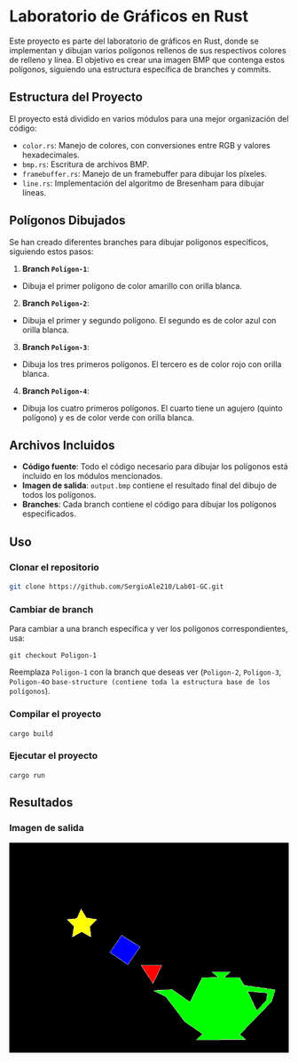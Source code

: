 # Laboratorio de Gráficos en Rust

Este proyecto es parte del laboratorio de gráficos en Rust, donde se implementan y dibujan varios polígonos rellenos de sus respectivos colores de relleno y línea. El objetivo es crear una imagen BMP que contenga estos polígonos, siguiendo una estructura específica de branches y commits.

## Estructura del Proyecto

El proyecto está dividido en varios módulos para una mejor organización del código:

- `color.rs`: Manejo de colores, con conversiones entre RGB y valores hexadecimales.
- `bmp.rs`: Escritura de archivos BMP.
- `framebuffer.rs`: Manejo de un framebuffer para dibujar los píxeles.
- `line.rs`: Implementación del algoritmo de Bresenham para dibujar líneas.

## Polígonos Dibujados

Se han creado diferentes branches para dibujar polígonos específicos, siguiendo estos pasos:

1. **Branch `Poligon-1`**:

- Dibuja el primer polígono de color amarillo con orilla blanca.

2. **Branch `Poligon-2`**:

- Dibuja el primer y segundo polígono. El segundo es de color azul con orilla blanca.

3. **Branch `Poligon-3`**:

- Dibuja los tres primeros polígonos. El tercero es de color rojo con orilla blanca.

4. **Branch `Poligon-4`**:

- Dibuja los cuatro primeros polígonos. El cuarto tiene un agujero (quinto polígono) y es de color verde con orilla blanca.

## Archivos Incluidos

- **Código fuente**: Todo el código necesario para dibujar los polígonos está incluido en los módulos mencionados.
- **Imagen de salida**: `output.bmp` contiene el resultado final del dibujo de todos los polígonos.
- **Branches**: Cada branch contiene el código para dibujar los polígonos especificados.

## Uso

### Clonar el repositorio

```sh
git clone https://github.com/SergioAle210/Lab01-GC.git
```

### Cambiar de branch

Para cambiar a una branch específica y ver los polígonos correspondientes, usa:

```
git checkout Poligon-1
```

Reemplaza `Poligon-1` con la branch que deseas ver (`Poligon-2`, `Poligon-3`, `Poligon-4`o `base-structure (contiene toda la estructura base de los polígonos`).

### Compilar el proyecto

```
cargo build
```

### Ejecutar el proyecto

```
cargo run
```

## Resultados

### Imagen de salida

![Imagen de solución con los 4 polígonos](output.bmp)
